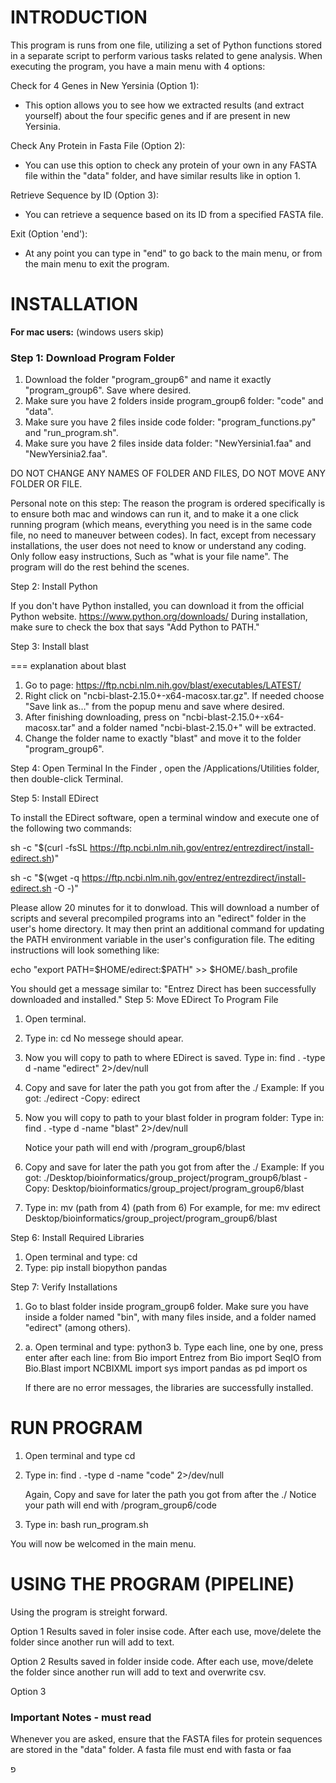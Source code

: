 # INTRODUCTION #

This program is runs from one file, utilizing a set of Python functions stored in a separate script to perform various tasks related to gene analysis. 
When executing the program, you have a main menu with 4 options:

Check for 4 Genes in New Yersinia (Option 1):
  * This option allows you to see how we extracted results (and extract yourself) about the four specific genes and if are present in new Yersinia.

Check Any Protein in Fasta File (Option 2):
  * You can use this option to check any protein of your own in any FASTA file within the "data" folder, and have similar results like in option 1.

Retrieve Sequence by ID (Option 3):
  * You can retrieve a sequence based on its ID from a specified FASTA file.

Exit (Option 'end'):
  * At any point you can type in "end" to go back to the main menu, or from the main menu to exit the program.


# INSTALLATION #

**For mac users:** (windows users skip)

### Step 1: Download Program Folder
  1. Download the folder "program_group6" and name it exactly "program_group6". Save where desired.
  2. Make sure you have 2 folders inside program_group6 folder: "code" and "data".
  3. Make sure you have 2 files inside code folder: "program_functions.py" and "run_program.sh".
  4. Make sure you have 2 files inside data folder: "NewYersinia1.faa" and "NewYersinia2.faa".

DO NOT CHANGE ANY NAMES OF FOLDER AND FILES, DO NOT MOVE ANY FOLDER OR FILE.

Personal note on this step: The reason the program is ordered specifically is to ensure both mac and windows can run it, and to make it a one click running program
(which means, everything you need is in the same code file, no need to maneuver between codes).
In fact, except from necessary installations, the user does not need to know or understand any coding. Only follow easy instructions,
Such as "what is your file name". The program will do the rest behind the scenes.


Step 2: Install Python
  
  If you don't have Python installed, you can download it from the official Python website. 
  https://www.python.org/downloads/
  During installation, make sure to check the box that says "Add Python to PATH."

Step 3: Install blast

=== explanation about blast

  1. Go to page: 
  https://ftp.ncbi.nlm.nih.gov/blast/executables/LATEST/
  2. Right click on "ncbi-blast-2.15.0+-x64-macosx.tar.gz". If needed choose "Save link as…" from the popup menu and save where desired.
  3. After finishing downloading, press on "ncbi-blast-2.15.0+-x64-macosx.tar" and a folder named "ncbi-blast-2.15.0+" will be extracted.
  4. Change the folder name to exactly "blast" and move it to the folder "program_group6".

Step 4: Open Terminal
  In the Finder , open the /Applications/Utilities folder, then double-click Terminal.


Step 5: Install EDirect

  To install the EDirect software, open a terminal window and execute one of the following two commands:

  sh -c "$(curl -fsSL https://ftp.ncbi.nlm.nih.gov/entrez/entrezdirect/install-edirect.sh)"

  sh -c "$(wget -q https://ftp.ncbi.nlm.nih.gov/entrez/entrezdirect/install-edirect.sh -O -)"
  
  Please allow 20 minutes for it to donwload. This will download a number of scripts and several precompiled programs into an "edirect" folder in the user's home directory. 
  It may then print an additional command for updating the PATH environment variable in the user's configuration file. The editing instructions will look something like:

  echo "export PATH=\$HOME/edirect:\$PATH" >> $HOME/.bash_profile

  You should get a message similar to: "Entrez Direct has been successfully downloaded and installed."
Step 5: Move EDirect To Program File

  1. Open terminal.
  2. Type in:
     cd
  No messege should apear.
  3. Now you will copy to path to where EDirect is saved.
     Type in:
     find . -type d -name "edirect" 2>/dev/null
  4. Copy and save for later the path you got from after the ./
     Example: If you got: ./edirect -Copy: edirect
  5. Now you will copy to path to your blast folder in program folder:
     Type in:
     find . -type d -name "blast" 2>/dev/null

     Notice your path will end with /program_group6/blast
  6. Copy and save for later the path you got from after the ./
     Example: If you got: ./Desktop/bioinformatics/group_project/program_group6/blast -Copy: Desktop/bioinformatics/group_project/program_group6/blast
  7. Type in:
     mv (path from 4) (path from 6)
     For example, for me:
     mv edirect Desktop/bioinformatics/group_project/program_group6/blast

Step 6: Install Required Libraries
  1. Open terminal and type:
     cd
  2. Type:
     pip install biopython pandas

Step 7: Verify Installations
  1. Go to blast folder inside program_group6 folder. Make sure you have inside a folder named "bin", with many files inside, and a folder named "edirect" (among others).
  
  2. a. Open terminal and type:
        python3
     b. Type each line, one by one, press enter after each line:
        from Bio import Entrez
        from Bio import SeqIO
        from Bio.Blast import NCBIXML
        import sys
        import pandas as pd
        import os

     If there are no error messages, the libraries are successfully installed.

# RUN PROGRAM #

1. Open terminal and type
   cd
2. Type in:
   find . -type d -name "code" 2>/dev/null

   Again, Copy and save for later the path you got from after the ./
   Notice your path will end with /program_group6/code
   
3. Type in:
   bash run_program.sh

You will now be welcomed in the main menu.

# USING THE PROGRAM (PIPELINE) #

Using the program is streight forward. 

Option 1
Results saved in foler insise code.
After each use, move/delete the folder since another run will add to text.

Option 2
Results saved in folder inside code.
After each use, move/delete the folder since another run will add to text and overwrite csv.

Option 3


### Important Notes - must read

Whenever you are asked, ensure that the FASTA files for protein sequences are stored in the "data" folder.
A fasta file must end with fasta or faa



פ

    
  

